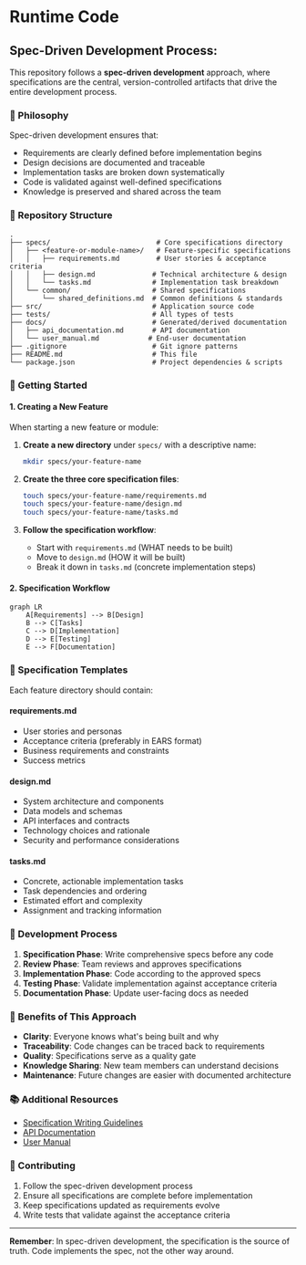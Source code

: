 # Runtime Code 

## Spec-Driven Development Process:

This repository follows a **spec-driven development** approach, where specifications are the central, version-controlled artifacts that drive the entire development process.

### 🎯 Philosophy

Spec-driven development ensures that:
- Requirements are clearly defined before implementation begins
- Design decisions are documented and traceable
- Implementation tasks are broken down systematically
- Code is validated against well-defined specifications
- Knowledge is preserved and shared across the team

### 📁 Repository Structure

```
.
├── specs/                          # Core specifications directory
│   ├── <feature-or-module-name>/   # Feature-specific specifications
│   │   ├── requirements.md         # User stories & acceptance criteria
│   │   ├── design.md              # Technical architecture & design
│   │   └── tasks.md               # Implementation task breakdown
│   └── common/                    # Shared specifications
│       └── shared_definitions.md  # Common definitions & standards
├── src/                           # Application source code
├── tests/                         # All types of tests
├── docs/                          # Generated/derived documentation
│   ├── api_documentation.md       # API documentation
│   └── user_manual.md            # End-user documentation
├── .gitignore                     # Git ignore patterns
├── README.md                      # This file
└── package.json                   # Project dependencies & scripts
```

### 🚀 Getting Started

#### 1. Creating a New Feature

When starting a new feature or module:

1. **Create a new directory** under `specs/` with a descriptive name:
   ```bash
   mkdir specs/your-feature-name
   ```

2. **Create the three core specification files**:
   ```bash
   touch specs/your-feature-name/requirements.md
   touch specs/your-feature-name/design.md
   touch specs/your-feature-name/tasks.md
   ```

3. **Follow the specification workflow**:
   - Start with `requirements.md` (WHAT needs to be built)
   - Move to `design.md` (HOW it will be built)
   - Break it down in `tasks.md` (concrete implementation steps)

#### 2. Specification Workflow

```mermaid
graph LR
    A[Requirements] --> B[Design]
    B --> C[Tasks]
    C --> D[Implementation]
    D --> E[Testing]
    E --> F[Documentation]
```

### 📝 Specification Templates

Each feature directory should contain:

#### requirements.md
- User stories and personas
- Acceptance criteria (preferably in EARS format)
- Business requirements and constraints
- Success metrics

#### design.md
- System architecture and components
- Data models and schemas
- API interfaces and contracts
- Technology choices and rationale
- Security and performance considerations

#### tasks.md
- Concrete, actionable implementation tasks
- Task dependencies and ordering
- Estimated effort and complexity
- Assignment and tracking information

### 🔄 Development Process

1. **Specification Phase**: Write comprehensive specs before any code
2. **Review Phase**: Team reviews and approves specifications
3. **Implementation Phase**: Code according to the approved specs
4. **Testing Phase**: Validate implementation against acceptance criteria
5. **Documentation Phase**: Update user-facing docs as needed

### 🎯 Benefits of This Approach

- **Clarity**: Everyone knows what's being built and why
- **Traceability**: Code changes can be traced back to requirements
- **Quality**: Specifications serve as a quality gate
- **Knowledge Sharing**: New team members can understand decisions
- **Maintenance**: Future changes are easier with documented architecture

### 📚 Additional Resources

- [Specification Writing Guidelines](specs/common/shared_definitions.md)
- [API Documentation](docs/api_documentation.md)
- [User Manual](docs/user_manual.md)

### 🤝 Contributing

1. Follow the spec-driven development process
2. Ensure all specifications are complete before implementation
3. Keep specifications updated as requirements evolve
4. Write tests that validate against the acceptance criteria

---

**Remember**: In spec-driven development, the specification is the source of truth. Code implements the spec, not the other way around.
